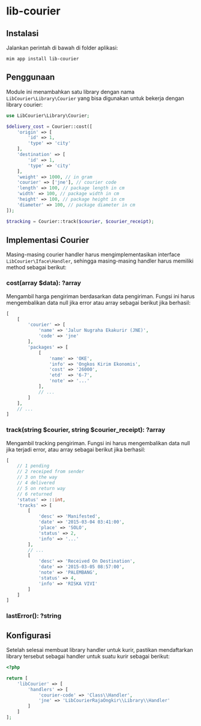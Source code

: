 # lib-courier

## Instalasi

Jalankan perintah di bawah di folder aplikasi:

```
mim app install lib-courier
```

## Penggunaan

Module ini menambahkan satu library dengan nama `LibCourier\Library\Courier` yang
bisa digunakan untuk bekerja dengan library courier:

```php
use LibCourier\Library\Courier;

$delivery_cost = Courier::cost([
    'origin' => [
        'id' => 1,
        'type' => 'city'
    ],
    'destination' => [
        'id' => 1,
        'type' => 'city'
    ],
    'weight' => 1000, // in gram
    'courier' => ['jne'], // courier code
    'length' => 100, // package length in cm
    'width' => 100, // package width in cm
    'height' => 100, // package height in cm
    'diameter' => 100, // package diameter in cm
]);

$tracking = Courier::track($courier, $courier_receipt);
```

## Implementasi Courier

Masing-masing courier handler harus mengimplementasikan interface `LibCourier\Iface\Handler`,
sehingga masing-masing handler harus memiliki method sebagai berikut:


### cost(array $data): ?array

Mengambil harga pengiriman berdasarkan data pengiriman. Fungsi ini harus mengembalikan
data null jika error atau array sebagai berikut jika berhasil:

```php
[
    [
        'courier' => [
            'name' => 'Jalur Nugraha Ekakurir (JNE)',
            'code' => 'jne'
        ],
        'packages' => [
            [
                'name' => 'OKE',
                'info' => 'Ongkos Kirim Ekonomis',
                'cost' => '26000',
                'etd'  => '6-7',
                'note' => '...'
            ],
            // ...
        ]
    ],
    // ...
]
```

### track(string $courier, string $courier_receipt): ?array

Mengambil tracking pengiriman. Fungsi ini harus mengembalikan data null jika
terjadi error, atau array sebagai berikut jika berhasil:

```php
[
    // 1 pending
    // 2 receiped from sender
    // 3 on the way
    // 4 delivered
    // 5 on return way
    // 6 returned
    'status' => ::int,
    'tracks' => [
        [
            'desc' => 'Manifested',
            'date' => '2015-03-04 03:41:00',
            'place' => 'SOLO',
            'status' => 2,
            'info' => '...'
        ],
        // ...
        [
            'desc' => 'Received On Destination',
            'date' => '2015-03-05 08:57:00',
            'note' => 'PALEMBANG',
            'status' => 4,
            'info' => 'RISKA VIVI'
        ]
    ]
]
```

### lastError(): ?string

## Konfigurasi

Setelah selesai membuat library handler untuk kurir, pastikan mendaftarkan library
tersebut sebagai handler untuk suatu kurir sebagai berikut:

```php
<?php

return [
    'libCourier' => [
        'handlers' => [
            'courier-code' => 'Class\\Handler',
            'jne' => 'LibCourierRajaOngkir\\Library\\Handler'
        ]
    ]
];
```
